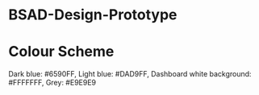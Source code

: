 # BSAD-Design-Prototype

# Colour Scheme
Dark blue: #6590FF,
Light blue: #DAD9FF,
Dashboard white background: #FFFFFFF,
Grey: #E9E9E9

